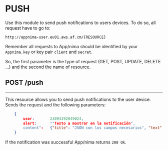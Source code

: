 PUSH
====
Use this module to send push notifications to users devices. To do so, all request have to go to:

    http://appnima-user.eu01.aws.af.cm/{RESOURCE}

Remember all requests to App/nima should be identified by your `Appnima.key` or key pair `client` and `secret`.

So, the first parameter is the type of request (GET, POST, UPDATE, DELETE …) and the second the name of resource.


## POST /push
-------------
This resource allows you to send push notifications to the user device. Sends the request and the following parameters:

```json
    {
		user:		23094392049024,
		alert:      ""Texto a mostrar en la notificación",
		content":   {"title": "JSON con los campos necesarios", "text": "Hola App/nima!"}
	}
```


If the notification was successful App/nima returns `200 Ok`.